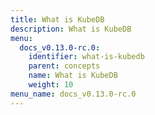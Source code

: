 ```yaml
---
title: What is KubeDB
description: What is KubeDB
menu:
  docs_v0.13.0-rc.0:
    identifier: what-is-kubedb
    parent: concepts
    name: What is KubeDB
    weight: 10
menu_name: docs_v0.13.0-rc.0
---
```

